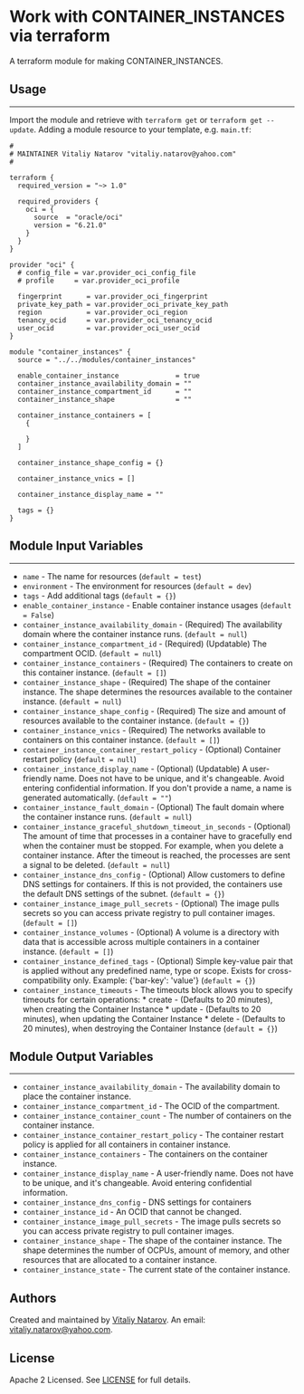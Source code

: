 # Work with CONTAINER_INSTANCES via terraform

A terraform module for making CONTAINER_INSTANCES.


## Usage
----------------------
Import the module and retrieve with ```terraform get``` or ```terraform get --update```. Adding a module resource to your template, e.g. `main.tf`:

```
#
# MAINTAINER Vitaliy Natarov "vitaliy.natarov@yahoo.com"
#

terraform {
  required_version = "~> 1.0"

  required_providers {
    oci = {
      source  = "oracle/oci"
      version = "6.21.0"
    }
  }
}

provider "oci" {
  # config_file = var.provider_oci_config_file
  # profile     = var.provider_oci_profile

  fingerprint      = var.provider_oci_fingerprint
  private_key_path = var.provider_oci_private_key_path
  region           = var.provider_oci_region
  tenancy_ocid     = var.provider_oci_tenancy_ocid
  user_ocid        = var.provider_oci_user_ocid
}

module "container_instances" {
  source = "../../modules/container_instances"

  enable_container_instance              = true
  container_instance_availability_domain = ""
  container_instance_compartment_id      = ""
  container_instance_shape               = ""

  container_instance_containers = [
    {

    }
  ]

  container_instance_shape_config = {}

  container_instance_vnics = []

  container_instance_display_name = ""

  tags = {}
}

```

## Module Input Variables
----------------------
- `name` - The name for resources (`default = test`)
- `environment` - The environment for resources (`default = dev`)
- `tags` - Add additional tags (`default = {}`)
- `enable_container_instance` - Enable container instance usages (`default = False`)
- `container_instance_availability_domain` - (Required) The availability domain where the container instance runs. (`default = null`)
- `container_instance_compartment_id` - (Required) (Updatable) The compartment OCID. (`default = null`)
- `container_instance_containers` - (Required) The containers to create on this container instance. (`default = []`)
- `container_instance_shape` - (Required) The shape of the container instance. The shape determines the resources available to the container instance. (`default = null`)
- `container_instance_shape_config` - (Required) The size and amount of resources available to the container instance. (`default = {}`)
- `container_instance_vnics` - (Required) The networks available to containers on this container instance. (`default = []`)
- `container_instance_container_restart_policy` - (Optional) Container restart policy (`default = null`)
- `container_instance_display_name` - (Optional) (Updatable) A user-friendly name. Does not have to be unique, and it's changeable. Avoid entering confidential information. If you don't provide a name, a name is generated automatically. (`default = ""`)
- `container_instance_fault_domain` - (Optional) The fault domain where the container instance runs. (`default = null`)
- `container_instance_graceful_shutdown_timeout_in_seconds` - (Optional) The amount of time that processes in a container have to gracefully end when the container must be stopped. For example, when you delete a container instance. After the timeout is reached, the processes are sent a signal to be deleted. (`default = null`)
- `container_instance_dns_config` - (Optional) Allow customers to define DNS settings for containers. If this is not provided, the containers use the default DNS settings of the subnet. (`default = {}`)
- `container_instance_image_pull_secrets` - (Optional) The image pulls secrets so you can access private registry to pull container images. (`default = []`)
- `container_instance_volumes` - (Optional) A volume is a directory with data that is accessible across multiple containers in a container instance. (`default = []`)
- `container_instance_defined_tags` - (Optional) Simple key-value pair that is applied without any predefined name, type or scope. Exists for cross-compatibility only. Example: {'bar-key': 'value'} (`default = {}`)
- `container_instance_timeouts` - The timeouts block allows you to specify timeouts for certain operations: * create - (Defaults to 20 minutes), when creating the Container Instance * update - (Defaults to 20 minutes), when updating the Container Instance * delete - (Defaults to 20 minutes), when destroying the Container Instance (`default = {}`)

## Module Output Variables
----------------------
- `container_instance_availability_domain` - The availability domain to place the container instance.
- `container_instance_compartment_id` - The OCID of the compartment.
- `container_instance_container_count` - The number of containers on the container instance.
- `container_instance_container_restart_policy` - The container restart policy is applied for all containers in container instance.
- `container_instance_containers` - The containers on the container instance.
- `container_instance_display_name` - A user-friendly name. Does not have to be unique, and it's changeable. Avoid entering confidential information.
- `container_instance_dns_config` - DNS settings for containers
- `container_instance_id` - An OCID that cannot be changed.
- `container_instance_image_pull_secrets` - The image pulls secrets so you can access private registry to pull container images.
- `container_instance_shape` - The shape of the container instance. The shape determines the number of OCPUs, amount of memory, and other resources that are allocated to a container instance.
- `container_instance_state` - The current state of the container instance.


## Authors

Created and maintained by [Vitaliy Natarov](https://github.com/SebastianUA). An email: [vitaliy.natarov@yahoo.com](vitaliy.natarov@yahoo.com).

## License

Apache 2 Licensed. See [LICENSE](https://github.com/SebastianUA/terraform/blob/master/LICENSE) for full details.
